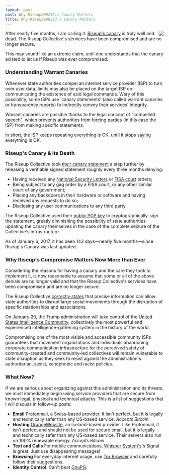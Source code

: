 ```yaml
---
layout: post
post: Why Riseup&#8217;s Canary Matters
title: Why Riseup&#8217;s Canary Matters
---
```


<img align="right" src="http://chema.sanfranciscan.org/public/img/riseup-rainbow_medium.jpeg"> After nearly five months, I am calling it: [Riseup's canary](https://riseup.net/en/canary) is truly well and dead. The Riseup Collective's services have been compromised and are no longer secure.

This may sound like an extreme claim, until one understands that the canary existed to let us if Riseup was ever compromised.

### Understanding Warrant Canaries

Whenever state authorities compel an internet service provider (ISP) to turn over user data, limits may also be placed on the target ISP on communicating the existence of said legal commands. Wary of this possibility, some ISPs use 'canary statements' (also called warrant canaries or transparency reports) to indirectly convey their services' integrity.

Warrant canaries are possible thanks to the legal concept of "compelled speech", which prevents authorities from forcing parties (in this case the ISP) from making specific statements.

In short, the ISP keeps repeating everything is OK, until it stops saying everything is OK.

### Riseup's Canary & Its Death

The Riseup Collective took [their canary statement](https://riseup.net/about-us/canary/canary-statement-signed.txt) a step further by releasing a verifiable signed statement roughly every three months denying:

* Having received any [National Security Letters](https://en.wikipedia.org/wiki/National_security_letter) or [FISA court](https://en.wikipedia.org/wiki/United_States_Foreign_Intelligence_Surveillance_Court) orders;
* Being subject to any gag order by a FISA court, or any other similar court of any government;
* Placing any backdoors in their hardware or software and having received any requests to do so;
* Disclosing any user communications to any third party.

The Riseup Collective used their [public PGP key](https://pgp.mit.edu/pks/lookup?op=vindex&search=0x3043E2B7139A768E) to cryptographically-sign the statement, greatly diminishing the possibility of state authorities updating the canary themselves in the case of the complete seizure of the Collective's infrastructure.

As of January 6, 2017, it has been 143 days—nearly five months—since Riseup's Canary was last updated.

### Why Riseup's Compromise Matters Now More than Ever

Considering the reasons for having a canary and the care they took to implement it, is now reasonable to assume that some or all of the above denials are no longer valid and that the Riseup Collective's services have been compromised and are no longer secure.

The Riseup Collective [correctly states](https://riseup.net/en/about-us) that precise information can allow state authorities to disrupt large social movements through the disruption of specific relationships and associations.

On January 20, the Trump administration will take control of the [United States Intelligence Community](https://en.wikipedia.org/wiki/United_States_Intelligence_Community), collectively the most powerful and experienced intelligence-gathering system in the history of the world.

Compromising one of the most visible and accessible community ISPs guarantees that movement organizations and individuals abandoning corporate communication infrastructure for the perceived safety of community-created and community-led collectives will remain vulnerable to state disruption as they seek to resist against the administration's authoritarian, sexist, xenophobic and racist policies.

### What Now?

If we are serious about organizing against this administration and its threats, we must immediately begin using service providers that are secure from known legal, physical and technical attacks. This is a list of suggestions that I will discuss in follow-up posts:

* **Email** [Protonmail](http://protonmail.com/), a Swiss-based provider. It isn't perfect, but it is legally and technically safer than any US-based service. *Accepts Bitcoin*
* **Hosting** [OrangeWebsite](http://orangewebsite.com/), an Iceland-based provider. Like Protonmail, it isn't perfect and should not be used for secure email, but it is legally and technically safer than any US-based service. Their servers also run on 100% renewable energy.  *Accepts Bitcoin*
* **Text and Calls** For mobile communications, [Whisper System's](https://whispersystems.org/)'s Signal is great. Just use disappearing messages!
* **Browsing** For everyday internet usage, use [Tor Browser](https://www.torproject.org/) and carefully follow their suggestions.
* **Identity Control**. Can't beat [GnuPG](https://www.gnupg.org/).
